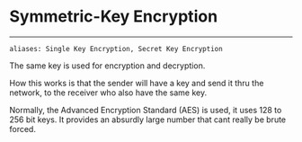 # Symmetric-Key Encryption
---
```
aliases: Single Key Encryption, Secret Key Encryption
```

The same key is used for encryption and decryption.

How this works is that the sender will have a key and send it thru the network, to the receiver who also have the same key.

Normally, the Advanced Encryption Standard (AES) is used, it uses 128 to 256 bit keys. It provides an absurdly large number that cant really be brute forced.

